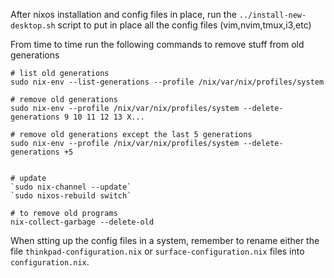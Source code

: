 After nixos installation and config files in place, run the `../install-new-desktop.sh` script to put in place all the config files (vim,nvim,tmux,i3,etc)


From time to time run the following commands to remove stuff from old generations
```
# list old generations
sudo nix-env --list-generations --profile /nix/var/nix/profiles/system

# remove old generations
sudo nix-env --profile /nix/var/nix/profiles/system --delete-generations 9 10 11 12 13 X...

# remove old generations except the last 5 generations
sudo nix-env --profile /nix/var/nix/profiles/system --delete-generations +5


# update
`sudo nix-channel --update`
`sudo nixos-rebuild switch`

# to remove old programs
nix-collect-garbage --delete-old
```

When stting up the config files in a system, remember to rename either the file `thinkpad-configuration.nix` or `surface-configuration.nix` files into `configuration.nix`.
